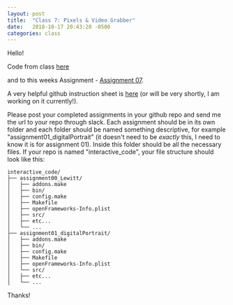 ```yaml
---
layout: post
title:  "Class 7: Pixels & Video Grabber"
date:   2018-10-17 20:43:20 -0500
categories: class
---
```


Hello!

Code from class [here](https://github.com/ajbajb/ARTTECH3135-fall2018/tree/master/code_day07)

and to this weeks Assignment - [Assignment 07](https://ajbajb.github.io/ARTTECH3135-fall2018/assignments/07a).

A very helpful github instruction sheet is [here](https://ajbajb.github.io/ARTTECH3135-fall2018/class/2018/08/02/githubCheatsheet.html)  (or will be very shortly, I am working on it currently!).

Please post your completed assignments in your github repo and send me the url to your repo through slack.
Each assignment should be in its own folder and each folder should be named something descriptive, for example "assignment01\_digitalPortrait" (it doesn't need to be _exactly_ this, I need to know it is for assignment 01). Inside this folder should be all the necessary files.
If your repo is named "interactive_code", your file structure should look like this:

```
interactive_code/
├── assignment00_Lewitt/
│   ├── addons.make
│   ├── bin/
│   ├── config.make
│   ├── Makefile
│   ├── openFrameworks-Info.plist
│   ├── src/
│   ├── etc...
│   └── ...
├── assignment01_digitalPortrait/
│   ├── addons.make
│   ├── bin/
│   ├── config.make
│   ├── Makefile
│   ├── openFrameworks-Info.plist
│   └── src/
│   ├── etc...
│   └── ...
```

Thanks!
